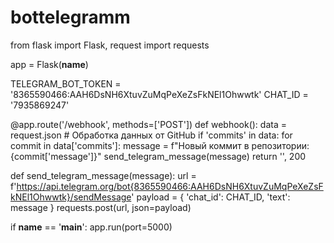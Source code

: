 # bottelegramm
   from flask import Flask, request
   import requests

   app = Flask(__name__)

   TELEGRAM_BOT_TOKEN = '8365590466:AAH6DsNH6XtuvZuMqPeXeZsFkNEl1Ohwwtk'
   CHAT_ID = '7935869247'

   @app.route('/webhook', methods=['POST'])
   def webhook():
       data = request.json
       # Обработка данных от GitHub
       if 'commits' in data:
           for commit in data['commits']:
               message = f"Новый коммит в репозитории: {commit['message']}"
               send_telegram_message(message)
       return '', 200

   def send_telegram_message(message):
       url = f'https://api.telegram.org/bot{8365590466:AAH6DsNH6XtuvZuMqPeXeZsFkNEl1Ohwwtk}/sendMessage'
       payload = {
           'chat_id': CHAT_ID,
           'text': message
       }
       requests.post(url, json=payload)

   if __name__ == '__main__':
       app.run(port=5000)
   
